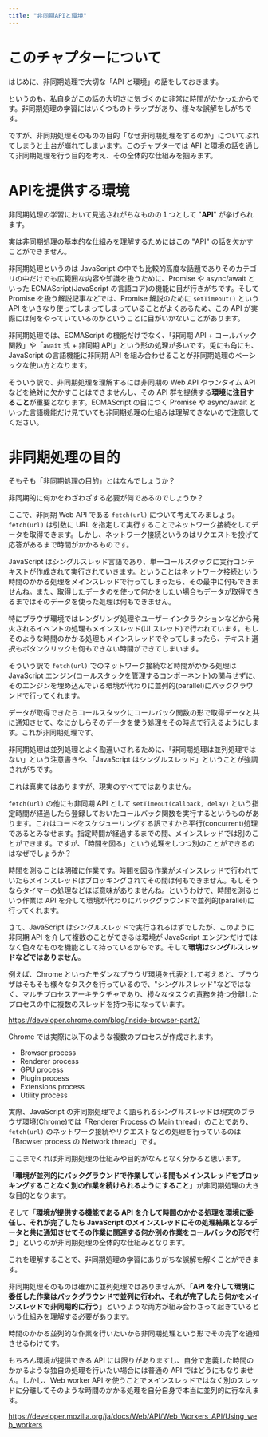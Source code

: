 ```yaml
---
title: "非同期APIと環境"
---
```


# このチャプターについて
はじめに、非同期処理で大切な「API と環境」の話をしておきます。

というのも、私自身がこの話の大切さに気づくのに非常に時間がかかったからです。非同期処理の学習にはいくつものトラップがあり、様々な誤解をしがちです。

ですが、非同期処理そのものの目的「なぜ非同期処理をするのか」についてぶれてしまうと土台が崩れてしまいます。このチャプターでは API と環境の話を通して非同期処理を行う目的を考え、その全体的な仕組みを掴みます。

# APIを提供する環境
非同期処理の学習において見逃されがちなものの１つとして "**API**" が挙げられます。

実は非同期処理の基本的な仕組みを理解するためにはこの "API" の話を欠かすことができません。

非同期処理というのは JavaScript の中でも比較的高度な話題でありそのカテゴリの中だけでも広範囲な内容や知識を扱うために、Promise や async/await といった ECMAScript(JavaScript の言語コア)の機能に目が行きがちです。そして Promise を扱う解説記事などでは、Promise 解説のために `setTimeout()` という API をいきなり使ってしまってしまっていることがよくあるため、この API が実際には何をやっていているのかということに目がいかないことがあります。

非同期処理では、ECMAScript の機能だけでなく、「非同期 API + コールバック関数」や「`await` 式 + 非同期 API」という形の処理が多いです。兎にも角にも、JavaScript の言語機能に非同期 API を組み合わせることが非同期処理のベーシックな使い方となります。

そういう訳で、非同期処理を理解するには非同期の Web API やランタイム API などを絶対に欠かすことはできませんし、その API 群を提供する**環境に注目すること**が重要となります。ECMAScript の目につく Promise や async/await といった言語機能だけ見ていても非同期処理の仕組みは理解できないので注意してください。

# 非同期処理の目的
そもそも「非同期処理の目的」とはなんでしょうか？

非同期的に何かをわざわざする必要が何であるのでしょうか？

ここで、非同期 Web API である `fetch(url)` について考えてみましょう。`fetch(url)` は引数に URL を指定して実行することでネットワーク接続をしてデータを取得できます。しかし、ネットワーク接続というのはリクエストを投げて応答があるまで時間がかかるものです。

JavaScript はシングルスレッド言語であり、単一コールスタックに実行コンテキストが作成されて実行されていきます。ということはネットワーク接続という時間のかかる処理をメインスレッドで行ってしまったら、その最中に何もできませんね。また、取得したデータのを使って何かをしたい場合もデータが取得できるまではそのデータを使った処理は何もできません。

特にブラウザ環境ではレンダリング処理やユーザーインタラクションなどから発火されるイベントの処理もメインスレッド(UI スレッド)で行われています。もしそのような時間のかかる処理もメインスレッドでやってしまったら、テキスト選択もボタンクリックも何もできない時間ができてしまいます。

そういう訳で `fetch(url)` でのネットワーク接続など時間がかかる処理は JavaScript エンジン(コールスタックを管理するコンポーネント)の関与せずに、そのエンジンを埋め込んでいる環境が代わりに並列的(parallel)にバックグラウンドで行ってくれます。

データが取得できたらコールスタックにコールバック関数の形で取得データと共に通知させて、なにかしらそのデータを使う処理をその時点で行えるようにします。これが非同期処理です。

非同期処理は並列処理とよく勘違いされるために、「非同期処理は並列処理ではない」という注意書きや、「JavaScript はシングルスレッド」ということが強調されがちです。

これは真実ではありますが、現実のすべてではありません。

`fetch(url)` の他にも非同期 API として `setTimeout(callback, delay)` という指定時間が経過したら登録しておいたコールバック関数を実行するというものがあります。これはコードをスケジューリングする訳ですから平行(concurrent)処理であるとみなせます。指定時間が経過するまでの間、メインスレッドでは別のことができます。ですが、「時間を図る」という処理をしつつ別のことができるのはなぜでしょうか？

時間を測ることは明確に作業です。時間を図る作業がメインスレッドで行われていたらメインスレッドはブロッキングされてその間は何もできません。もしそうならタイマーの処理などほぼ意味がありませんね。というわけで、時間を測るという作業は API を介して環境が代わりにバックグラウンドで並列的(parallel)に行ってくれます。

さて、JavaScript はシングルスレッドで実行されるはずでしたが、このように非同期 API を介して複数のことができるは環境が JavaScript エンジンだけではなく色々なものを機能として持っているからです。そして**環境はシングルスレッドなどではありません**。

例えば、Chrome といったモダンなブラウザ環境を代表として考えると、ブラウザはそもそも様々なタスクを行っているので、"シングルスレッド"などではなく、マルチプロセスアーキテクチャであり、様々なタスクの責務を持つ分離したプロセスの中に複数のスレッドを持つ形になっています。

https://developer.chrome.com/blog/inside-browser-part2/

Chrome では実際に以下のような複数のプロセスが作成されます。
- Browser process
- Renderer process
- GPU process
- Plugin process
- Extensions process
- Utility process

実際、JavaScript の非同期処理でよく語られるシングルスレッドは現実のブラウザ環境(Chrome)では「Renderer Process の Main thread」のことであり、`fetch(url)` のネットワーク接続やリクエストなどの処理を行っているのは「Browser process の Network thread」です。

ここまでくれば非同期処理の仕組みや目的がなんとなく分かると思います。

「**環境が並列的にバックグラウンドで作業している間もメインスレッドをブロッキングすることなく別の作業を続けられるようにすること**」が非同期処理の大きな目的となります。

そして「**環境が提供する機能である API を介して時間のかかる処理を環境に委任し、それが完了したら JavaScript のメインスレッドにその処理結果となるデータと共に通知させてその作業に関連する何か別の作業をコールバックの形で行う**」というのが非同期処理の全体的な仕組みとなります。

これを理解することで、非同期処理の学習にありがちな誤解を解くことができます。

非同期処理そのものは確かに並列処理ではありませんが、「**API を介して環境に委任した作業はバックグラウンドで並列に行われ、それが完了したら何かをメインスレッドで非同期的に行う**」というような両方が組み合わさって起きているという仕組みを理解する必要があります。

時間のかかる並列的な作業を行いたいから非同期処理という形でその完了を通知させるわけです。

もちろん環境が提供できる API には限りがありますし、自分で定義した時間のかかるような独自の処理を行いたい場合には普通の API ではどうにもなりません。しかし、Web worker API を使うことでメインスレッドではなく別のスレッドに分離してそのような時間のかかる処理を自分自身で本当に並列的に行なえます。

https://developer.mozilla.org/ja/docs/Web/API/Web_Workers_API/Using_web_workers

